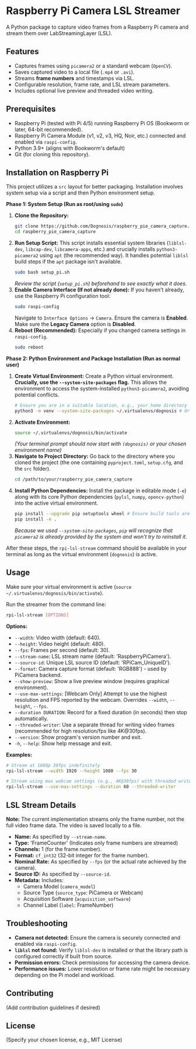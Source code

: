 # Raspberry Pi Camera LSL Streamer

A Python package to capture video frames from a Raspberry Pi camera and stream them over LabStreamingLayer (LSL).

## Features

*   Captures frames using `picamera2` or a standard webcam (`OpenCV`).
*   Saves captured video to a local file (`.mp4` or `.avi`).
*   Streams **frame numbers** and timestamps via LSL.
*   Configurable resolution, frame rate, and LSL stream parameters.
*   Includes optional live preview and threaded video writing.

## Prerequisites

*   Raspberry Pi (tested with Pi 4/5) running Raspberry Pi OS (Bookworm or later, 64-bit recommended).
*   Raspberry Pi Camera Module (v1, v2, v3, HQ, Noir, etc.) connected and enabled via `raspi-config`.
*   Python 3.9+ (aligns with Bookworm's default)
*   Git (for cloning this repository).

## Installation on Raspberry Pi

This project utilizes a `src` layout for better packaging. Installation involves system setup via a script and then Python environment setup.

**Phase 1: System Setup (Run as root/using `sudo`)**

1.  **Clone the Repository:**
    ```bash
    git clone https://github.com/Dognosis/raspberry_pie_camera_capture.git # Replace with your actual repo URL if different
    cd raspberry_pie_camera_capture
    ```
2.  **Run Setup Script:** This script installs essential system libraries (`liblsl-dev`, `libcap-dev`, `libcamera-apps`, etc.) and crucially installs `python3-picamera2` using `apt` (the recommended way). It handles potential `liblsl` build steps if the `apt` package isn't available.
    ```bash
    sudo bash setup_pi.sh
    ```
    *Review the script (`setup_pi.sh`) beforehand to see exactly what it does.*
3.  **Enable Camera Interface (If not already done):** If you haven't already, use the Raspberry Pi configuration tool:
    ```bash
    sudo raspi-config
    ```
    Navigate to `Interface Options` -> `Camera`. Ensure the camera is **Enabled**. Make sure the **Legacy Camera** option is **Disabled**.
4.  **Reboot (Recommended):** Especially if you changed camera settings in `raspi-config`.
    ```bash
    sudo reboot
    ```

**Phase 2: Python Environment and Package Installation (Run as normal user)**

1.  **Create Virtual Environment:** Create a Python virtual environment. **Crucially, use the `--system-site-packages` flag.** This allows the environment to access the system-installed `python3-picamera2`, avoiding potential conflicts.
    ```bash
    # Ensure you are in a suitable location, e.g., your home directory
    python3 -m venv --system-site-packages ~/.virtualenvs/dognosis # Or your preferred name/location
    ```
2.  **Activate Environment:**
    ```bash
    source ~/.virtualenvs/dognosis/bin/activate
    ```
    *(Your terminal prompt should now start with `(dognosis)` or your chosen environment name)*
3.  **Navigate to Project Directory:** Go back to the directory where you cloned the project (the one containing `pyproject.toml`, `setup.cfg`, and the `src` folder).
    ```bash
    cd /path/to/your/raspberry_pie_camera_capture 
    ```
4.  **Install Python Dependencies:** Install the package in editable mode (`-e`) along with its core Python dependencies (`pylsl`, `numpy`, `opencv-python`) into the active virtual environment.
    ```bash
    pip install --upgrade pip setuptools wheel # Ensure build tools are up-to-date
    pip install -e .
    ```
    *Because we used `--system-site-packages`, `pip` will recognize that `picamera2` is already provided by the system and won't try to reinstall it.*

After these steps, the `rpi-lsl-stream` command should be available in your terminal as long as the virtual environment (`dognosis`) is active.

## Usage

Make sure your virtual environment is active (`source ~/.virtualenvs/dognosis/bin/activate`).

Run the streamer from the command line:

```bash
rpi-lsl-stream [OPTIONS]
```

**Options:**

*   `--width`: Video width (default: 640).
*   `--height`: Video height (default: 480).
*   `--fps`: Frames per second (default: 30).
*   `--stream-name`: LSL stream name (default: 'RaspberryPiCamera').
*   `--source-id`: Unique LSL source ID (default: 'RPiCam_UniqueID').
*   `--format`: Camera capture format (default: 'RGB888') - used by PiCamera backend.
*   `--show-preview`: Show a live preview window (requires graphical environment).
*   `--use-max-settings`: [Webcam Only] Attempt to use the highest resolution and FPS reported by the webcam. Overrides `--width`, `--height`, `--fps`.
*   `--duration DURATION`: Record for a fixed duration (in seconds) then stop automatically.
*   `--threaded-writer`: Use a separate thread for writing video frames (recommended for high resolution/fps like 4K@30fps).
*   `--version`: Show program's version number and exit.
*   `-h`, `--help`: Show help message and exit.

**Examples:**

```bash
# Stream at 1080p 30fps indefinitely
rpi-lsl-stream --width 1920 --height 1080 --fps 30

# Stream using max webcam settings (e.g., 4K@30fps) with threaded writer for 60s
rpi-lsl-stream --use-max-settings --duration 60 --threaded-writer
```

## LSL Stream Details

**Note:** The current implementation streams only the frame number, not the full video frame data. The video is saved locally to a file.

*   **Name:** As specified by `--stream-name`.
*   **Type:** 'FrameCounter' (Indicates only frame numbers are streamed)
*   **Channels:** 1 (for the frame number).
*   **Format:** `cf_int32` (32-bit integer for the frame number).
*   **Nominal Rate:** As specified by `--fps` (or the actual rate achieved by the camera).
*   **Source ID:** As specified by `--source-id`.
*   **Metadata:** Includes:
    *   Camera Model (`camera_model`)
    *   Source Type (`source_type`: PiCamera or Webcam)
    *   Acquisition Software (`acquisition_software`)
    *   Channel Label (`label`: FrameNumber)

## Troubleshooting

*   **Camera not detected:** Ensure the camera is securely connected and enabled via `raspi-config`.
*   **`liblsl` not found:** Verify `liblsl-dev` is installed or that the library path is configured correctly if built from source.
*   **Permission errors:** Check permissions for accessing the camera device.
*   **Performance issues:** Lower resolution or frame rate might be necessary depending on the Pi model and workload.

## Contributing

(Add contribution guidelines if desired)

## License

(Specify your chosen license, e.g., MIT License)

